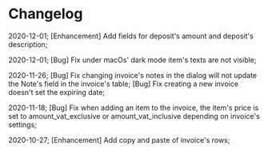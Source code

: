 # Changelog

2020-12-01; [Enhancement] Add fields for deposit's amount and deposit's description;

2020-12-01; [Bug] Fix under macOs' dark mode item's texts are not visible;

2020-11-26; [Bug] Fix changing invoice's notes in the dialog will not update the Note's field in the invoice's table;
            [Bug] Fix creating a new invoice doesn't set the expiring date;

2020-11-18; [Bug] Fix when adding an item to the invoice, the item's price is set to amount_vat_exclusive or
            amount_vat_inclusive depending on invoice's settings;

2020-10-27; [Enhancement] Add copy and paste of invoice's rows;

